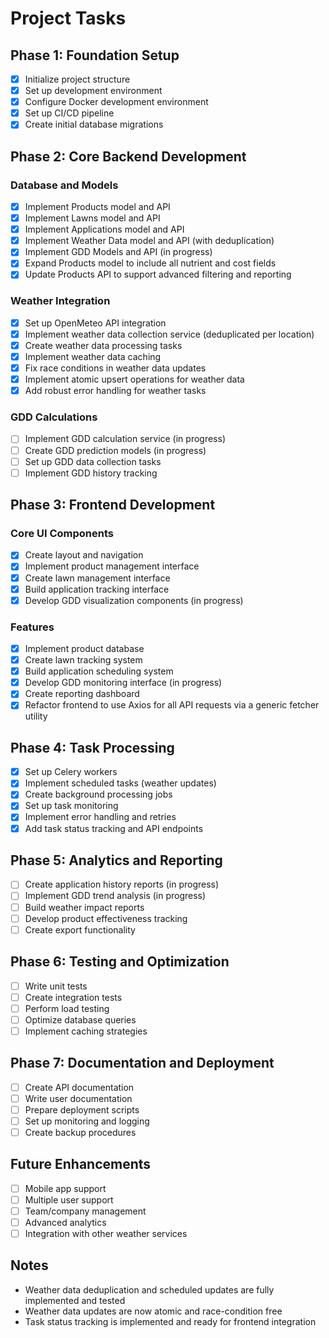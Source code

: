 # Project Tasks

## Phase 1: Foundation Setup

- [x] Initialize project structure
- [x] Set up development environment
- [x] Configure Docker development environment
- [x] Set up CI/CD pipeline
- [x] Create initial database migrations

## Phase 2: Core Backend Development

### Database and Models

- [x] Implement Products model and API
- [x] Implement Lawns model and API
- [x] Implement Applications model and API
- [x] Implement Weather Data model and API (with deduplication)
- [x] Implement GDD Models and API (in progress)
- [x] Expand Products model to include all nutrient and cost fields
- [x] Update Products API to support advanced filtering and reporting

### Weather Integration

- [x] Set up OpenMeteo API integration
- [x] Implement weather data collection service (deduplicated per location)
- [x] Create weather data processing tasks
- [x] Implement weather data caching
- [x] Fix race conditions in weather data updates
- [x] Implement atomic upsert operations for weather data
- [x] Add robust error handling for weather tasks

### GDD Calculations

- [ ] Implement GDD calculation service (in progress)
- [ ] Create GDD prediction models (in progress)
- [ ] Set up GDD data collection tasks
- [ ] Implement GDD history tracking

## Phase 3: Frontend Development

### Core UI Components

- [x] Create layout and navigation
- [x] Implement product management interface
- [x] Create lawn management interface
- [x] Build application tracking interface
- [x] Develop GDD visualization components (in progress)

### Features

- [x] Implement product database
- [x] Create lawn tracking system
- [x] Build application scheduling system
- [x] Develop GDD monitoring interface (in progress)
- [x] Create reporting dashboard
- [x] Refactor frontend to use Axios for all API requests via a generic fetcher utility

## Phase 4: Task Processing

- [x] Set up Celery workers
- [x] Implement scheduled tasks (weather updates)
- [x] Create background processing jobs
- [x] Set up task monitoring
- [x] Implement error handling and retries
- [x] Add task status tracking and API endpoints

## Phase 5: Analytics and Reporting

- [ ] Create application history reports (in progress)
- [ ] Implement GDD trend analysis (in progress)
- [ ] Build weather impact reports
- [ ] Develop product effectiveness tracking
- [ ] Create export functionality

## Phase 6: Testing and Optimization

- [ ] Write unit tests
- [ ] Create integration tests
- [ ] Perform load testing
- [ ] Optimize database queries
- [ ] Implement caching strategies

## Phase 7: Documentation and Deployment

- [ ] Create API documentation
- [ ] Write user documentation
- [ ] Prepare deployment scripts
- [ ] Set up monitoring and logging
- [ ] Create backup procedures

## Future Enhancements

- [ ] Mobile app support
- [ ] Multiple user support
- [ ] Team/company management
- [ ] Advanced analytics
- [ ] Integration with other weather services

## Notes

- Weather data deduplication and scheduled updates are fully implemented and tested
- Weather data updates are now atomic and race-condition free
- Task status tracking is implemented and ready for frontend integration
